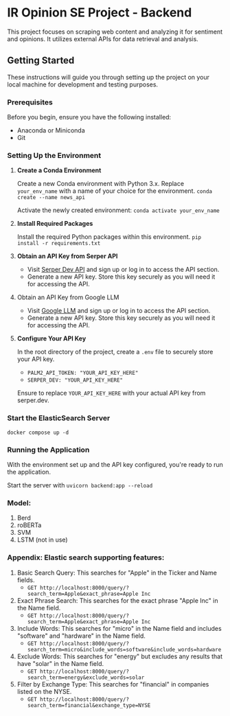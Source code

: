 
# IR Opinion SE Project - Backend

This project focuses on scraping web content and analyzing it for sentiment and opinions. It utilizes external APIs for data retrieval and analysis.

## Getting Started

These instructions will guide you through setting up the project on your local machine for development and testing purposes.

### Prerequisites

Before you begin, ensure you have the following installed:

-   Anaconda or Miniconda
-   Git

### Setting Up the Environment
    
1.  **Create a Conda Environment**
    
    Create a new Conda environment with Python 3.x. Replace `your_env_name` with a name of your choice for the environment.
    `conda create --name news_api` 
    
    Activate the newly created environment:
    `conda activate your_env_name` 
    
2.  **Install Required Packages**
    
    Install the required Python packages within this environment.
    `pip install -r requirements.txt` 
    
3.  **Obtain an API Key from Serper API**
    
    -   Visit [Serper Dev API](https://serpapi.com/dashboard/) and sign up or log in to access the API section.
    -   Generate a new API key. Store this key securely as you will need it for accessing the API.
4.  Obtain an API Key from Google  LLM
    -   Visit [Google LLM](https://ai.google.dev/) and sign up or log in to access the API section.
    -   Generate a new API key. Store this key securely as you will need it for accessing the API.
5.  **Configure Your API Key**
    
    In the root directory of the project, create a `.env` file to securely store your API key.
    - `PALM2_API_TOKEN: "YOUR_API_KEY_HERE"` 
    -  `SERPER_DEV: "YOUR_API_KEY_HERE"` 
    
    Ensure to replace `YOUR_API_KEY_HERE` with your actual API key from serper.dev.
    

### Start the ElasticSearch Server
`docker compose up -d`

### Running the Application
With the environment set up and the API key configured, you're ready to run the application.

Start the server with `uvicorn backend:app --reload`


### Model:
1.  Berd 
2.  roBERTa  
3.  SVM
4.  LSTM (not in use)




### Appendix: Elastic search supporting features:
1. Basic Search Query: This searches for "Apple" in the Ticker and Name fields.
   - `GET http://localhost:8000/query/?search_term=Apple&exact_phrase=Apple Inc`
2. Exact Phrase Search: This searches for the exact phrase "Apple Inc" in the Name field.
   - `GET http://localhost:8000/query/?search_term=Apple&exact_phrase=Apple Inc`
1. Include Words: This searches for "micro" in the Name field and includes "software" and "hardware" in the Name field.
   - `GET http://localhost:8000/query/?search_term=micro&include_words=software&include_words=hardware`
1. Exclude Words: This searches for "energy" but excludes any results that have "solar" in the Name field.
   - `GET http://localhost:8000/query/?search_term=energy&exclude_words=solar`
1. Filter by Exchange Type: This searches for "financial" in companies listed on the NYSE.
   - `GET http://localhost:8000/query/?search_term=financial&exchange_type=NYSE`